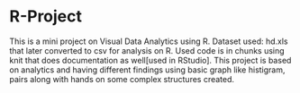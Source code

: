 # R-Project

This is a mini project on Visual Data Analytics using R. Dataset used: hd.xls that later converted to csv for analysis on R. Used code is in chunks using knit that does documentation as well[used in RStudio]. This project is based on analytics and having different findings using basic graph like histigram, pairs along with hands on some complex structures created. 

